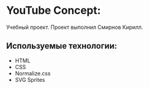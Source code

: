 # YouTube Concept:
Учебный проект.
Проект выполнил Смирнов Кирилл.

##  Используемые технологии:
- HTML
- CSS
- Normalize.css
- SVG Sprites
